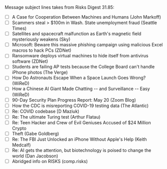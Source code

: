 Message subject lines takes from Risks Digest 31.85:

- [ ] A Case for Cooperation Between Machines and Humans (John Markoff)
- [ ] Scammers steal > $100m in Wash. State unemployment fraud (Seattle Times)
- [ ] Satellites and spacecraft malfunction as Earth's magnetic field mysteriously weakens (Sky)
- [ ] Microsoft: Beware this massive phishing campaign using malicious Excel macros to hack PCs (ZDNet)
- [ ] Ransomware deploys virtual machines to hide itself from antivirus software (ZDNet)
- [ ] Students are failing AP tests because the College Board can't handle iPhone photos (The Verge)
- [ ] How Do Astronauts Escape When a Space Launch Goes Wrong? (WiReD)
- [ ] How a Chinese AI Giant Made Chatting -- and Surveillance -- Easy (WiReD)
- [ ] 90-Day Security Plan Progress Report: May 20 (Zoom Blog)
- [ ] How the CDC is misreporting COVID-19 testing data (The Atlantic)
- [ ] Re: COVID codebase [D Maziuk)
- [ ] Re: The ultimate Turing test (Arthur Flatau)
- [ ] Re: Teen Hacker and Crew of Evil Geniuses Accused of $24 Million Crypto
- [ ] Theft (Gabe Goldberg)
- [ ] Re: The FBI Just Unlocked an iPhone Without Apple's Help (Keith Medcalf)
- [ ] Re: AI gets the attention, but biotechnology is poised to change the world (Dan Jacobson)
- [ ] Abridged info on RISKS (comp.risks)
